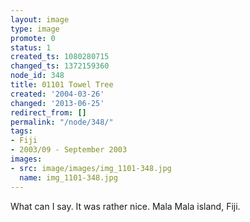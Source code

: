 ```yaml
---
layout: image
type: image
promote: 0
status: 1
created_ts: 1080280715
changed_ts: 1372159360
node_id: 348
title: 01101 Towel Tree
created: '2004-03-26'
changed: '2013-06-25'
redirect_from: []
permalink: "/node/348/"
tags:
- Fiji
- 2003/09 - September 2003
images:
- src: image/images/img_1101-348.jpg
  name: img_1101-348.jpg
---
```

What can I say.  It was rather nice.  Mala Mala island, Fiji.
